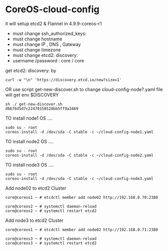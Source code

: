 # CoreOS-cloud-config
it will setup etcd2 & Flannel in 4.9.9-coreos-r1

 - must change ssh_authorized_keys:
 - must change hostname
 - must change IP , DNS , Gateway
 - must change timezone
 - must change  etcd2: discovery:
 - username /password : core / core
 
get   etcd2: discovery: by 
```
curl -w "\n" 'https://discovery.etcd.io/new?size=1'
```

OR use script get-new-discover.sh to change cloud-config-node?.yaml file
will get env  $DISCOVERY

```
sh ./ get-new-discover.sh
d6676d5d7c22470158528bb5ff9a3469

```

TO install node1 OS ....

```
sudo su - root
coreos-install -d /dev/sda -C stable -c ~/cloud-config-node1.yaml
```

TO install node2 OS ....

```
sudo su - root
coreos-install -d /dev/sda -C stable -c ~/cloud-config-node2.yaml
```

TO install node3 OS ....

```
sudo su - root
coreos-install -d /dev/sda -C stable -c ~/cloud-config-node3.yaml
```
Add node02 to etcd2 Cluster
```
core@coreos1 ~ # etcdctl member add node02 http://192.168.0.70:2380

core@coreos2 ~ # systemctl daemon-reload
core@coreos2 ~ # systemctl restart etcd2
```

Add node3 to etcd2 Cluster
```
core@coreos1 ~ # etcdctl member add node02 http://192.168.0.71:2380

core@coreos3 ~ # systemctl daemon-reload
core@coreos3 ~ # systemctl restart etcd2
```
